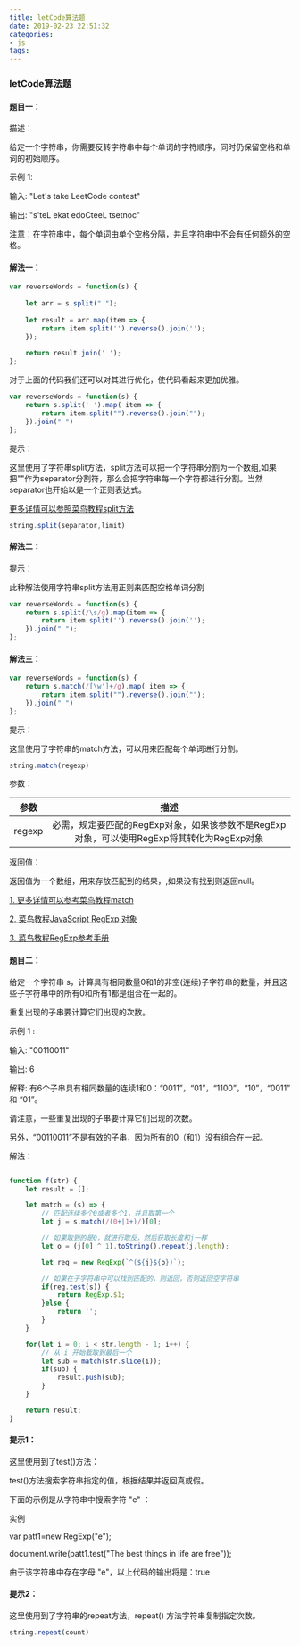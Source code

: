 ```yaml
---
title: letCode算法题
date: 2019-02-23 22:51:32
categories: 
- js
tags:
---
```



### letCode算法题

#### 题目一：

描述：

给定一个字符串，你需要反转字符串中每个单词的字符顺序，同时仍保留空格和单词的初始顺序。

示例 1:

输入: "Let's take LeetCode contest"

输出: "s'teL ekat edoCteeL tsetnoc" 

注意：在字符串中，每个单词由单个空格分隔，并且字符串中不会有任何额外的空格。

#### 解法一：


```js
var reverseWords = function(s) {
    
    let arr = s.split(" ");
    
    let result = arr.map(item => {
        return item.split('').reverse().join('');
    });
    
    return result.join(' ');
};
```


对于上面的代码我们还可以对其进行优化，使代码看起来更加优雅。

```js
var reverseWords = function(s) {
    return s.split(' ').map( item => {
        return item.split("").reverse().join("");
    }).join(" ")
};
```



提示：

这里使用了字符串split方法，split方法可以把一个字符串分割为一个数组,如果把""作为separator分割符，那么会把字符串每一个字符都进行分割。当然separator也开始以是一个正则表达式。

[更多详情可以参照菜鸟教程split方法](http://www.runoob.com/jsref/jsref-split.html)

```js
string.split(separator,limit)
```


#### 解法二：


提示：

此种解法使用字符串split方法用正则来匹配空格单词分割

```js
var reverseWords = function(s) {
    return s.split(/\s/g).map(item => {
        return item.split('').reverse().join('');
    }).join(" ");
};
```



#### 解法三：

```js
var reverseWords = function(s) {
    return s.match(/[\w']+/g).map( item => {
        return item.split("").reverse().join("");
    }).join(" ")
};
```


提示：

这里使用了字符串的match方法，可以用来匹配每个单词进行分割。

```js
string.match(regexp)
```

参数：

|参数|描述|
|:---:|:---:|
|regexp|必需，规定要匹配的RegExp对象，如果该参数不是RegExp对象，可以使用RegExp将其转化为RegExp对象|


返回值：

返回值为一个数组，用来存放匹配到的结果，,如果没有找到则返回null。

[1. 更多详情可以参考菜鸟教程match](http://www.runoob.com/jsref/jsref-match.html)

[2. 菜鸟教程JavaScript RegExp 对象](http://www.runoob.com/js/js-obj-regexp.html)


[3. 菜鸟教程RegExp参考手册](http://www.runoob.com/jsref/jsref-obj-regexp.html)




#### 题目二：

给定一个字符串 s，计算具有相同数量0和1的非空(连续)子字符串的数量，并且这些子字符串中的所有0和所有1都是组合在一起的。

重复出现的子串要计算它们出现的次数。

示例 1 :

输入: "00110011"

输出: 6

解释: 有6个子串具有相同数量的连续1和0：“0011”，“01”，“1100”，“10”，“0011” 和 “01”。

请注意，一些重复出现的子串要计算它们出现的次数。

另外，“00110011”不是有效的子串，因为所有的0（和1）没有组合在一起。

解法：


```js

function f(str) {
    let result = [];

    let match = (s) => {
        // 匹配连续多个0或者多个1，并且取第一个
        let j = s.match(/(0+|1+)/)[0];

        // 如果取到的是0，就进行取反，然后获取长度和j一样
        let o = (j[0] ^ 1).toString().repeat(j.length);

        let reg = new RegExp(`^(${j}${o})`);

        // 如果在子字符串中可以找到匹配的，则返回，否则返回空字符串
        if(reg.test(s)) {
            return RegExp.$1;
        }else {
            return '';
        }
    }

    for(let i = 0; i < str.length - 1; i++) {
        // 从 i 开始截取到最后一个
        let sub = match(str.slice(i));
        if(sub) {
            result.push(sub);
        }
    }

    return result;
}
```

#### 提示1：

这里使用到了test()方法：

test()方法搜索字符串指定的值，根据结果并返回真或假。

下面的示例是从字符串中搜索字符 "e" ：

实例

var patt1=new RegExp("e");

document.write(patt1.test("The best things in life are free"));

由于该字符串中存在字母 "e"，以上代码的输出将是：true


#### 提示2：

这里使用到了字符串的repeat方法，repeat() 方法字符串复制指定次数。

```js
string.repeat(count)
```

